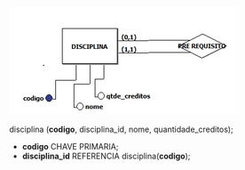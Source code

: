 ![modelo](./04-atividade.png)

disciplina (**codigo**, disciplina_id, nome, quantidade_creditos);
  - **codigo** CHAVE PRIMARIA;
  - **disciplina_id** REFERENCIA disciplina(**codigo**);
